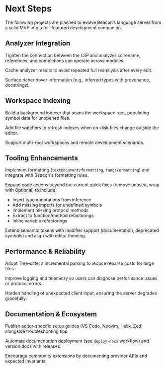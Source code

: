 # Next Steps

The following projects are planned to evolve Beacon’s language server from a solid MVP into a full-featured development companion.

## Analyzer Integration

Tighten the connection between the LSP and analyzer so rename, references, and completions can operate across modules.

Cache analyzer results to avoid repeated full reanalysis after every edit.

Surface richer hover information (e.g., inferred types with provenance, docstrings).

## Workspace Indexing

Build a background indexer that scans the workspace root, populating symbol data for unopened files.

Add file watchers to refresh indexes when on-disk files change outside the editor.

Support multi-root workspaces and remote development scenarios.

## Tooling Enhancements

Implement formatting (`textDocument/formatting`, `rangeFormatting`) and integrate with Beacon's formatting rules.

Expand code actions beyond the current quick fixes (remove unused, wrap with Optional) to include:

- Insert type annotations from inference
- Add missing imports for undefined symbols
- Implement missing protocol methods
- Extract to function/method refactorings
- Inline variable refactorings

Extend semantic tokens with modifier support (documentation, deprecated symbols) and align with editor theming.

## Performance & Reliability

Adopt Tree-sitter’s incremental parsing to reduce reparse costs for large files.

Improve logging and telemetry so users can diagnose performance issues or protocol errors.

Harden handling of unexpected client input, ensuring the server degrades gracefully.

## Documentation & Ecosystem

Publish editor-specific setup guides (VS Code, Neovim, Helix, Zed) alongside troubleshooting tips.

Automate documentation deployment (see `deploy-docs` workflow) and version docs with releases.

Encourage community extensions by documenting provider APIs and expected invariants.
